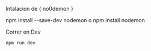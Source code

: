 Intalacion de { no0demon }

npm install --save-dev nodemon 
o
npm install nodemon


Correr en Dev
```
npm run dev
```
